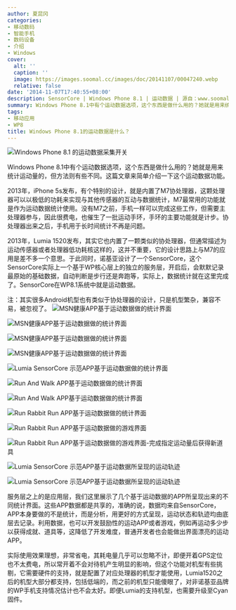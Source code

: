 ```yaml
---
author: 夏昆冈
categories:
- 移动数码
- 智能手机
- 数码设备
- 介绍
- Windows
cover:
  alt: ''
  caption: ''
  image: https://images.soomal.cc/images/doc/20141107/00047240.webp
  relative: false
date: '2014-11-07T17:40:55+08:00'
description: SensorCore | Windows Phone 8.1 | 运动数据 | 源自：www.soomal.com | 版权：原创 |  平均/总评分：09.25/111
summary: Windows Phone 8.1中有个运动数据选项，这个东西是做什么用的？她就是用来统计运动量的，但方法则有些不同。这篇文章来简单介绍一下这个运动数据功能。
tags:
- 移动应用
- WP8
title: Windows Phone 8.1的运动数据是什么？
---
```


![Windows Phone 8.1 的运动数据采集开关](https://images.soomal.cc/images/doc/20141107/00047226_01.webp)



Windows Phone 8.1中有个运动数据选项，这个东西是做什么用的？她就是用来统计运动量的，但方法则有些不同。这篇文章来简单介绍一下这个运动数据功能。

2013年，iPhone 5s发布，有个特别的设计，就是内置了M7协处理器，这颗处理器可以以极低的功耗来实现与其他传感器的互动与数据统计，M7最常用的功能就是作为运动数据统计使用。没有M7之前，手机一样可以完成这些工作，但需要主处理器参与，因此很费电，也催生了一批运动手环，手环的主要功能就是计步。协处理器出来之后，手机用于长时间统计不再是问题。

2013年，Lumia 1520发布，其实它也内置了一颗类似的协处理器，但通常描述为运动传感器或者处理器低功耗核这样的，这并不重要，它的设计思路上与M7的应用是差不多一个意思。于此同时，诺基亚设计了一个SensorCore，这个SensorCore实际上一个基于WP核心层上的独立的服务层，开启后，会默默记录最原始的基础数据，自动判断是步行还是奔跑等，实际上，数据统计就在这里完成了。SensorCore在WP8.1系统中就是运动数据。

注：其实很多Android机型也有类似于协处理器的设计，只是机型繁杂，兼容不易，被忽视了。
![MSN健康APP基于运动数据做的统计界面](https://images.soomal.cc/images/doc/20141107/00047228_01.webp)




![MSN健康APP基于运动数据做的统计界面](https://images.soomal.cc/images/doc/20141107/00047229_01.webp)




![MSN健康APP基于运动数据做的统计界面](https://images.soomal.cc/images/doc/20141107/00047238_01.webp)




![MSN健康APP基于运动数据做的统计界面](https://images.soomal.cc/images/doc/20141107/00047239_01.webp)




![Lumia SensorCore 示范APP基于运动数据做的统计界面](https://images.soomal.cc/images/doc/20141107/00047230_01.webp)




![Run And Walk APP基于运动数据做的统计界面](https://images.soomal.cc/images/doc/20141107/00047231_01.webp)




![Run And Walk APP基于运动数据做的统计界面](https://images.soomal.cc/images/doc/20141107/00047232_01.webp)




![Run Rabbit Run APP基于运动数据做的统计界面](https://images.soomal.cc/images/doc/20141107/00047233_01.webp)




![Run Rabbit Run APP基于运动数据做的游戏界面](https://images.soomal.cc/images/doc/20141107/00047234_01.webp)




![Run Rabbit Run APP基于运动数据做的游戏界面-完成指定运动量后获得新道具](https://images.soomal.cc/images/doc/20141107/00047235_01.webp)




![Lumia SensorCore 示范APP基于运动数据所呈现的运动轨迹](https://images.soomal.cc/images/doc/20141107/00047236_01.webp)




![Lumia SensorCore 示范APP基于运动数据所呈现的运动轨迹](https://images.soomal.cc/images/doc/20141107/00047237_01.webp)




服务层之上的是应用层，我们这里展示了几个基于运动数据的APP所呈现出来的不同统计界面。这些APP数据都是共享的，准确的说，数据均来自SensorCore，APP本身要做的不是统计，而是分析，用更好的方式呈现，运动状态和轨迹均由底层去记录。利用数据，也可以开发鼓励性的运动APP或者游戏，例如再运动多少步以获得成就、道具等，这降低了开发难度，普通开发者也会能做出界面漂亮的运动APP。

实际使用效果理想，非常省电，其耗电量几乎可以忽略不计，即便开着GPS定位也不太费电，所以常开着不会对待机产生明显的影响，但这个功能对机型有些挑剔，它需要硬件的支持，就是配置了对应处理器的机型才能使用，Lumia1520之后的机型大部分都支持，包括低端的，而之前的机型只能傻眼了，对非诺基亚品牌的WP手机支持情况估计也不会太好。即便Lumia的支持机型，也需要升级至Cyan固件。